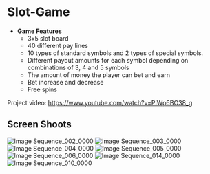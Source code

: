 # Slot-Game

- **Game Features**
  - 3x5 slot board
  - 40 different pay lines
  - 10 types of standard symbols and 2 types of special symbols.
  - Different payout amounts for each symbol depending on combinations of 3, 4 and 5 symbols
  - The amount of money the player can bet and earn
  - Bet increase and decrease
  - Free spins

    


Project video: https://www.youtube.com/watch?v=PiWp6BO38_g
## Screen Shoots
![Image Sequence_002_0000](https://github.com/mberkayersoy/Slot-Game/assets/76611569/0a156a2d-22f8-4609-ae11-fcd6ec705f12)
![Image Sequence_003_0000](https://github.com/mberkayersoy/Slot-Game/assets/76611569/0c029baa-1917-45c6-b64f-97ab155ea895)
![Image Sequence_004_0000](https://github.com/mberkayersoy/Slot-Game/assets/76611569/fe81cb7d-c5b1-44d9-ab87-aeaece97133b)
![Image Sequence_005_0000](https://github.com/mberkayersoy/Slot-Game/assets/76611569/7fdfe99d-9637-424e-9f17-e72089baab77)
![Image Sequence_006_0000](https://github.com/mberkayersoy/Slot-Game/assets/76611569/39ea56d4-25c4-4f54-96cb-26fa0c3a54e2)
![Image Sequence_014_0000](https://github.com/mberkayersoy/Slot-Game/assets/76611569/14035b90-21fe-4716-ae6d-c0ddb2dcf8b0)
![Image Sequence_010_0000](https://github.com/mberkayersoy/Slot-Game/assets/76611569/e207307a-8030-4a41-915c-3ad983b8a1bc)




